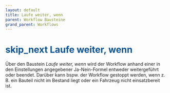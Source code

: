 ```yaml
---
layout: default
title: Laufe weiter, wenn
parent: Workflow Bausteine
grand_parent: Workflows
---
```


# <span style="color:#0b5394"><span class="material-icons">skip_next</span> **Laufe weiter, wenn**</span>

Über den Baustein *Laufe weiter, wenn* wird der Workflow anhand einer in den Einstellungen angegebener Ja-Nein-Formel entweder weitergeführt oder beendet.
Darüber kann bspw. der Workflow gestoppt werden, wenn z. B. ein Bauteil nicht im Bestand liegt oder ein Fahrzeug nicht einsatzbereit ist.
